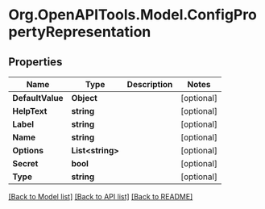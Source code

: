 # Org.OpenAPITools.Model.ConfigPropertyRepresentation

## Properties

Name | Type | Description | Notes
------------ | ------------- | ------------- | -------------
**DefaultValue** | **Object** |  | [optional] 
**HelpText** | **string** |  | [optional] 
**Label** | **string** |  | [optional] 
**Name** | **string** |  | [optional] 
**Options** | **List&lt;string&gt;** |  | [optional] 
**Secret** | **bool** |  | [optional] 
**Type** | **string** |  | [optional] 

[[Back to Model list]](../README.md#documentation-for-models) [[Back to API list]](../README.md#documentation-for-api-endpoints) [[Back to README]](../README.md)

